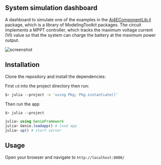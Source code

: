 ## System simulation dashboard

A dashboard to simulate one of the examples in the [Ai4EComponentLib.jl](https://ai4energy.github.io) package, which is a library of ModelingToolkit packages. The circuit implements a MPPT controller, which  tracks the maximum voltage current (VI) value so that the system can charge the battery at the maximum power output.

![screenshot](preview.gif)

## Installation

Clone the repository and install the dependencies:

First `cd` into the project directory then run:

```bash
$> julia --project -e 'using Pkg; Pkg.instantiate()'
```

Then run the app

```bash
$> julia --project
```

```julia
julia> using GenieFramework
julia> Genie.loadapp() # load app
julia> up() # start server
```

## Usage

Open your browser and navigate to `http://localhost:8000/`
